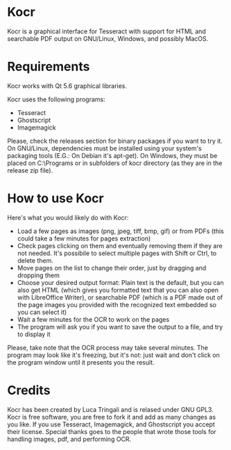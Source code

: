 # Kocr

Kocr is a graphical interface for Tesseract with support for HTML and searchable PDF output on GNU/Linux, Windows, and possibly MacOS.

# Requirements

Kocr works with Qt 5.6 graphical libraries.

Kocr uses the following programs:
* Tesseract
* Ghostscript
* Imagemagick

Please, check the releases section for binary packages if you want to try it. On GNU/Linux, dependencies must be installed using your system's packaging tools (E.G.: On Debian it's apt-get). On Windows, they must be placed on C:\Programs or in subfolders of kocr directory (as they are in the release zip file).

# How to use Kocr

Here's what you would likely do with Kocr:
* Load a few pages as images (png, jpeg, tiff, bmp, gif) or from PDFs (this could take a few minutes for pages extraction)
* Check pages clicking on them and eventually removing them if they are not needed. It's possibile to select multiple pages with Shift or Ctrl, to delete them.
* Move pages on the list to change their order, just by dragging and dropping them
* Choose your desired output format: Plain text is the default, but you can also get HTML (which gives you formatted text that you can also open with LibreOffice Writer), or searchable PDF (which is a PDF made out of the page images you provided with the recognized text embedded so you can select it)
* Wait a few minutes for the OCR to work on the pages
* The program will ask you if you want to save the output to a file, and try to display it

Please, take note that the OCR process may take several minutes. The program may look like it's freezing, but it's not: just wait and don't click on the program window until it presents you the result.

# Credits

Kocr has been created by Luca Tringali and is relased under GNU GPL3. Kocr is free software, you are free to fork it and add as many changes as you like.
If you use Tesseract, Imagemagick, and Ghostscript you accept their license. Special thanks goes to the people that wrote those tools for handling images, pdf, and performing OCR.
